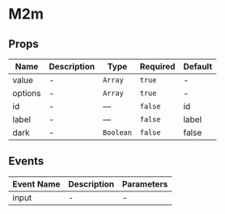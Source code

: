 # M2m

## Props

<!-- @vuese:M2m:props:start -->
|Name|Description|Type|Required|Default|
|---|---|---|---|---|
|value|-|`Array`|`true`|-|
|options|-|`Array`|`true`|-|
|id|-|—|`false`|id|
|label|-|—|`false`|label|
|dark|-|`Boolean`|`false`|false|

<!-- @vuese:M2m:props:end -->


## Events

<!-- @vuese:M2m:events:start -->
|Event Name|Description|Parameters|
|---|---|---|
|input|-|-|

<!-- @vuese:M2m:events:end -->


